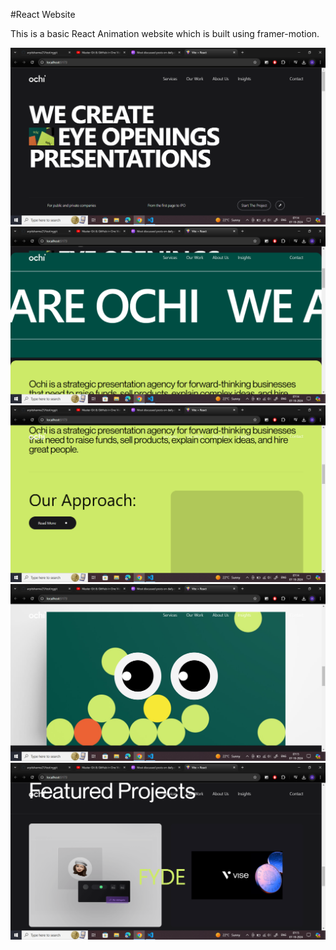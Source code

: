#React Website

This is a basic React Animation website which is built using framer-motion.

![Screenshot](public/1.png)
![Screenshot](public/2.png)
![Screenshot](public/3.png)
![Screenshot](public/4.png)
![Screenshot](public/5.png)





 
 
